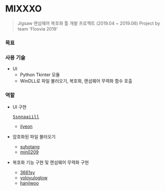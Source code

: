 # MIXXXO
> Jigsaw 랜섬웨어 복호화 툴 개발 프로젝트 (2019.04 ~ 2019.06)
> Project by team 'Flosvia 2019'

### 목표


### 사용 기술
* UI
  - Python Tkinter 모듈
  - WinDLL로 파일 불러오기, 복호화, 랜섬웨어 무력화 함수 호출

### 역할
* UI 구현
  <pre><a href="https://github.com/Ssnnaaiill">Ssnnaaiill<a/></pre>
  - <a href="https://github.com/ilyeon">ilyeon<a/>

* 암호화된 파일 불러오기
  - <a href="https://github.com/suhotang">suhotang<a/>
  - <a href="https://github.com/min0209">min0209<a/>
 
* 복호화 기능 구현 및 랜섬웨어 무력화 구현
  - <a href="https://github.com/3661sy">3661sy<a/>
  - <a href="https://github.com/yoloyuloglow">yoloyuloglow<a/>
  - <a href="https://github.com/hanjiwoo">hanjiwoo<a/>
